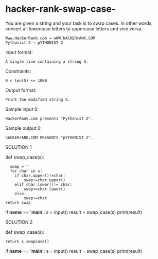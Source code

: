 # hacker-rank-swap-case-

You are given a string and your task is to swap cases. In other words, convert all lowercase letters to uppercase letters and vice versa.

    Www.HackerRank.com → wWW.hACKERrANK.COM
    Pythonist 2 → pYTHONIST 2

Input format:

    A single line containing a string S.

Constraints:

    0 < len(S) <= 1000

Output format:

    Print the modified string S.

Sample input 0:

    HackerRank.com presents "Pythonist 2".

Sample output 0:

    hACKERrANK.COM PRESENTS "pYTHONIST 2".

SOLUTION 1

def swap_case(s):

      swap =''
      for char in s:
        if char.upper()!=char:
            swap+=char.upper()
        elif char.lower()!= char:
            swap+=char.lower()
        else:
            swap+=char
    return swap

if __name__ == '__main__':
    s = input()
    result = swap_case(s)
    print(result)


SOLUTION 2

def swap_case(s):

    return s.swapcase()
    

if __name__ == '__main__':
    s = input()
    result = swap_case(s)
    print(result)
